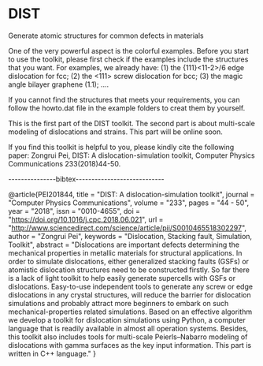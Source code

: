 # DIST
Generate atomic structures for common defects in materials

One of the very powerful aspect is the colorful examples. Before you start to use the toolkit, please first check if the examples include the structures that you want. For examples, we already have:
(1) the {111}<11-2>/6 edge dislocation for fcc;
(2) the <111> screw dislocation for bcc;
(3) the magic angle bilayer graphene (1.1);
....

If you cannot find the structures that meets your requirements, you can follow the howto.dat file in the example folders to creat them by yourself.

This is the first part of the DIST toolkit. The second part is about multi-scale modeling of dislocations and strains. This part will be online soon.

If you find this toolkit is helpful to you, please kindly cite the following paper:
Zongrui Pei, DIST: A dislocation-simulation toolkit, Computer Physics Communications 233(2018)44-50.

---------------bibtex----------------------------

@article{PEI201844,
title = "DIST: A dislocation-simulation toolkit",
journal = "Computer Physics Communications",
volume = "233",
pages = "44 - 50",
year = "2018",
issn = "0010-4655",
doi = "https://doi.org/10.1016/j.cpc.2018.06.021",
url = "http://www.sciencedirect.com/science/article/pii/S0010465518302297",
author = "Zongrui Pei",
keywords = "Dislocation, Stacking fault, Simulation, Toolkit",
abstract = "Dislocations are important defects determining the mechanical properties in metallic materials for structural applications. In order to simulate dislocations, either generalized stacking faults (GSFs) or atomistic dislocation structures need to be constructed firstly. So far there is a lack of light toolkit to help easily generate supercells with GSFs or dislocations. Easy-to-use independent tools to generate any screw or edge dislocations in any crystal structures, will reduce the barrier for dislocation simulations and probably attract more beginners to embark on such mechanical-properties related simulations. Based on an effective algorithm we develop a toolkit for dislocation simulations using Python, a computer language that is readily available in almost all operation systems. Besides, this toolkit also includes tools for multi-scale Peierls–Nabarro modeling of dislocations with gamma surfaces as the key input information. This part is written in C++ language."
}
